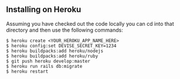Installing on Heroku
--------------------

Assuming you have checked out the code locally you can cd into that directory and then use the following commands:

```
$ heroku create <YOUR_HEROKU_APP_NAME_HERE>
$ heroku config:set DEVISE_SECRET_KEY=1234
$ heroku buildpacks:add heroku/nodejs 
$ heroku buildpacks:add heroku/ruby 
$ git push heroku develop:master
$ heroku run rails db:migrate
$ heroku restart
```
